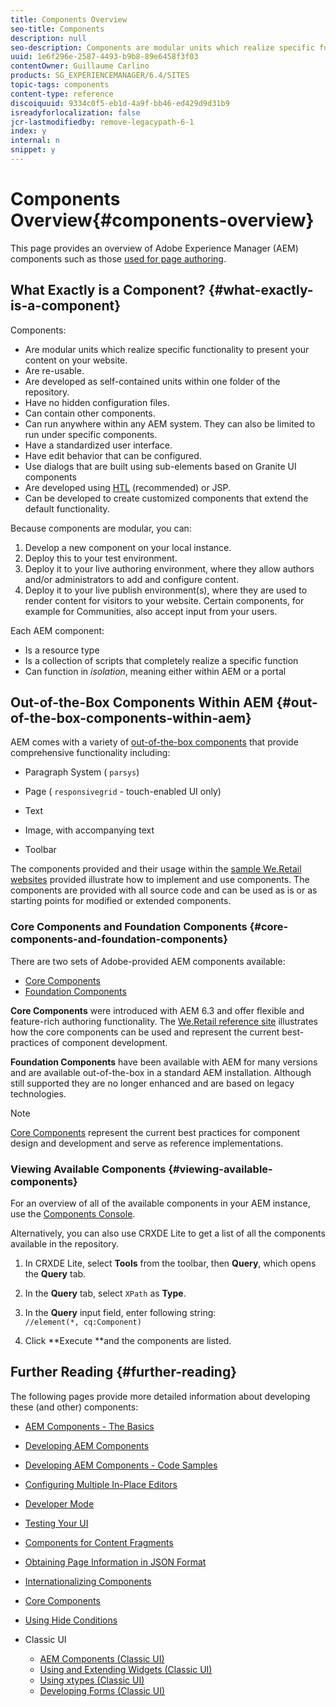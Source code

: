```yaml
---
title: Components Overview
seo-title: Components
description: null
seo-description: Components are modular units which realize specific functionality to present your content on your website
uuid: 1e6f296e-2587-4493-b9b8-89e6458f3f03
contentOwner: Guillaume Carlino
products: SG_EXPERIENCEMANAGER/6.4/SITES
topic-tags: components
content-type: reference
discoiquuid: 9334c0f5-eb1d-4a9f-bb46-ed429d9d31b9
isreadyforlocalization: false
jcr-lastmodifiedby: remove-legacypath-6-1
index: y
internal: n
snippet: y
---
```


# Components Overview{#components-overview}

This page provides an overview of Adobe Experience Manager (AEM) components such as those [used for page authoring](../../authoring/using/default-components-foundation.md).

## What Exactly is a Component? {#what-exactly-is-a-component}

Components:

* Are modular units which realize specific functionality to present your content on your website.
* Are re-usable.
* Are developed as self-contained units within one folder of the repository.
* Have no hidden configuration files.
* Can contain other components.
* Can run anywhere within any AEM system. They can also be limited to run under specific components.
* Have a standardized user interface.
* Have edit behavior that can be configured.
* Use dialogs that are built using sub-elements based on Granite UI components   
* Are developed using [HTL](/content/help/en/experience-manager/htl/user-guide) (recommended) or JSP.
* Can be developed to create customized components that extend the default functionality.

Because components are modular, you can:

1. Develop a new component on your local instance.
1. Deploy this to your test environment.
1. Deploy it to your live authoring environment, where they allow authors and/or administrators to add and configure content.
1. Deploy it to your live publish environment(s), where they are used to render content for visitors to your website. Certain components, for example for Communities, also accept input from your users.

Each AEM component:

* Is a resource type
* Is a collection of scripts that completely realize a specific function
* Can function in *isolation*, meaning either within AEM or a portal

## Out-of-the-Box Components Within AEM {#out-of-the-box-components-within-aem}

AEM comes with a variety of [out-of-the-box components](../../authoring/using/default-components.md) that provide comprehensive functionality including:

* Paragraph System ( `parsys`)
* Page ( `responsivegrid` - touch-enabled UI only)  

* Text  
* Image, with accompanying text
* Toolbar

The components provided and their usage within the [sample We.Retail websites](../../developing/using/we-retail.md) provided illustrate how to implement and use components. The components are provided with all source code and can be used as is or as starting points for modified or extended components.

### Core Components and Foundation Components {#core-components-and-foundation-components}

There are two sets of Adobe-provided AEM components available:

* [Core Components](/content/help/en/experience-manager/core-components/user-guide)
* [Foundation Components](../../authoring/using/default-components-foundation.md)

**Core Components** were introduced with AEM 6.3 and offer flexible and feature-rich authoring functionality. The [We.Retail reference site](../../developing/using/we-retail.md) illustrates how the core components can be used and represent the current best-practices of component development.

**Foundation Components** have been available with AEM for many versions and are available out-of-the-box in a standard AEM installation. Although still supported they are no longer enhanced and are based on legacy technologies.

>[!NOTE]
>
>[Core Components](/content/help/en/experience-manager/core-components/user-guide) represent the current best practices for component design and development and serve as reference implementations.

### Viewing Available Components {#viewing-available-components}

For an overview of all of the available components in your AEM instance, use the [Components Console](../../authoring/using/default-components-console.md).

Alternatively, you can also use CRXDE Lite to get a list of all the components available in the repository.

1. In CRXDE Lite, select **Tools** from the toolbar, then **Query**, which opens the **Query** tab.  

1. In the **Query** tab, select `XPath` as **Type**.

1. In the **Query** input field, enter following string:  
   `//element(*, cq:Component)`

1. Click **Execute **and the components are listed.

## Further Reading {#further-reading}

The following pages provide more detailed information about developing these (and other) components:

* [AEM Components - The Basics](../../developing/using/components-basics.md)
* [Developing AEM Components](../../developing/using/developing-components.md)
* [Developing AEM Components - Code Samples](../../developing/using/developing-components-samples.md)
* [Configuring Multiple In-Place Editors](../../developing/using/multiple-inplace-editors.md)
* [Developer Mode](../../developing/using/developer-mode.md)
* [Testing Your UI](../../developing/using/hobbes.md)
* [Components for Content Fragments](../../developing/using/components-content-fragments.md)
* [Obtaining Page Information in JSON Format](../../developing/using/pageinfo.md)
* [Internationalizing Components](../../developing/using/i18n.md)
* [Core Components](/content/help/en/experience-manager/core-components/user-guide)
* [Using Hide Conditions](../../developing/using/hide-conditions.md)
* Classic UI

    * [AEM Components (Classic UI)](../../developing/using/developing-components-classic.md)
    * [Using and Extending Widgets (Classic UI)](../../developing/using/widgets.md)
    * [Using xtypes (Classic UI)](../../developing/using/xtypes.md)
    * [Developing Forms (Classic UI)](../../developing/using/developing-forms.md)

